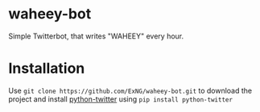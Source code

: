 # waheey-bot

Simple Twitterbot, that writes "WAHEEY" every hour.

# Installation

Use `git clone https://github.com/ExNG/waheey-bot.git` to download the project and install [python-twitter](https://github.com/bear/python-twitter) using `pip install python-twitter`
